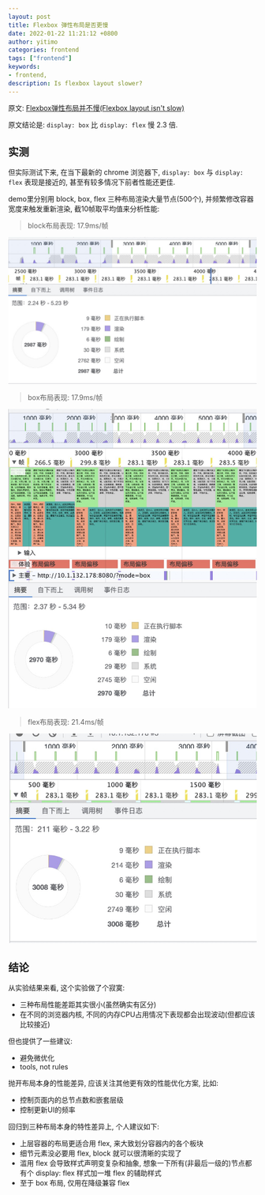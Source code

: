 ```yaml
---
layout: post
title: Flexbox 弹性布局是否更慢
date: 2022-01-22 11:21:12 +0800
author: yitimo
categories: frontend
tags: ["frontend"]
keywords:
- frontend,
description: Is flexbox layout slower?
---
```


原文: [Flexbox弹性布局并不慢(Flexbox layout isn't slow)](https://developers.google.com/web/updates/2013/10/Flexbox-layout-isn-t-slow)

原文结论是: ``display: box`` 比 ``display: flex`` 慢 2.3 倍.

## 实测

但实际测试下来, 在当下最新的 chrome 浏览器下, ``display: box`` 与 ``display: flex`` 表现是接近的, 甚至有较多情况下前者性能还更佳.

demo里分别用 block, box, flex 三种布局渲染大量节点(500个), 并频繁修改容器宽度来触发重新渲染, 截10帧取平均值来分析性能:

> block布局表现: 17.9ms/帧

![block布局](/assets/images/202201/block-layout-10f.jpg)

> box布局表现: 17.9ms/帧

![box布局](/assets/images/202201/box-layout-10f.jpg)

> flex布局表现: 21.4ms/帧

![flex布局](/assets/images/202201/flex-layout-10f.jpg)

## 结论

从实验结果来看, 这个实验做了个寂寞:

- 三种布局性能差距其实很小(虽然确实有区分)
- 在不同的浏览器内核, 不同的内存CPU占用情况下表现都会出现波动(但都应该比较接近)

但也提供了一些建议:

- 避免微优化
- tools, not rules

抛开布局本身的性能差异, 应该关注其他更有效的性能优化方案, 比如:

- 控制页面内的总节点数和嵌套层级
- 控制更新UI的频率

回归到三种布局本身的特性差异上, 个人建议如下:

- 上层容器的布局更适合用 flex, 来大致划分容器内的各个板块
- 细节元素没必要用 flex, block 就可以很清晰的实现了
- 滥用 flex 会导致样式声明变复杂和抽象, 想象一下所有(非最后一级的)节点都有个 display: flex 样式加一堆 flex 的辅助样式
- 至于 box 布局, 仅用在降级兼容 flex
